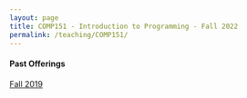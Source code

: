 ```yaml
---
layout: page
title: COMP151 - Introduction to Programming - Fall 2022
permalink: /teaching/COMP151/
---
```



#### Past Offerings

[Fall 2019](/teaching/COMP151/fa19/)
